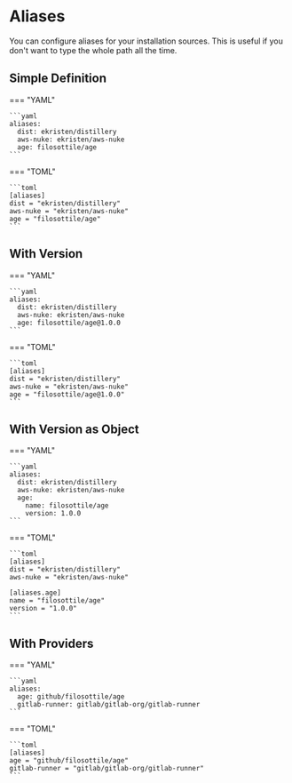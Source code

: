 # Aliases

You can configure aliases for your installation sources. This is useful if you don't want to type the whole
path all the time.

## Simple Definition

=== "YAML"

    ```yaml
    aliases:
      dist: ekristen/distillery
      aws-nuke: ekristen/aws-nuke
      age: filosottile/age
    ```

=== "TOML"

    ```toml
    [aliases]
    dist = "ekristen/distillery"
    aws-nuke = "ekristen/aws-nuke"
    age = "filosottile/age"
    ```

## With Version

=== "YAML"

    ```yaml
    aliases:
      dist: ekristen/distillery
      aws-nuke: ekristen/aws-nuke
      age: filosottile/age@1.0.0
    ```

=== "TOML"

    ```toml
    [aliases]
    dist = "ekristen/distillery"
    aws-nuke = "ekristen/aws-nuke"
    age = "filosottile/age@1.0.0"
    ```

## With Version as Object

=== "YAML"

    ```yaml
    aliases:
      dist: ekristen/distillery
      aws-nuke: ekristen/aws-nuke
      age:
        name: filosottile/age
        version: 1.0.0
    ```

=== "TOML"

    ```toml
    [aliases]
    dist = "ekristen/distillery"
    aws-nuke = "ekristen/aws-nuke"
    
    [aliases.age]
    name = "filosottile/age"
    version = "1.0.0"
    ```

## With Providers

=== "YAML"


    ```yaml
    aliases:
      age: github/filosottile/age
      gitlab-runner: gitlab/gitlab-org/gitlab-runner
    ```

=== "TOML"

    ```toml
    [aliases]
    age = "github/filosottile/age"
    gitlab-runner = "gitlab/gitlab-org/gitlab-runner"
    ```